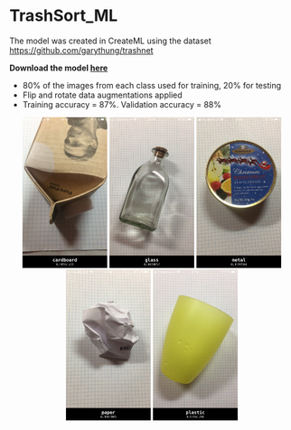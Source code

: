 # TrashSort_ML

The model was created in CreateML using the dataset https://github.com/garythung/trashnet

**Download the model [here](https://github.com/SaladDays831/TrashSort_ML/raw/master/TrashSort/TrashSort/TrashSort/trashNet.mlmodel)**

- 80% of the images from each class used for training, 20% for testing
- Flip and rotate data augmentations applied
- Training accuracy = 87%. Validation accuracy = 88%

<p align="center">
<img src="https://github.com/SaladDays831/TrashSort_ML/blob/master/TrashSort/Screenshots/cardboard.PNG" width="150">   <img src="https://github.com/SaladDays831/TrashSort_ML/blob/master/TrashSort/Screenshots/glass.PNG" width="150">   <img src="https://github.com/SaladDays831/TrashSort_ML/blob/master/TrashSort/Screenshots/metal.PNG" width="150">   <img src="https://github.com/SaladDays831/TrashSort_ML/blob/master/TrashSort/Screenshots/paper.PNG" width="150">   <img src="https://github.com/SaladDays831/TrashSort_ML/blob/master/TrashSort/Screenshots/plastic.PNG" width="150">
</p>
